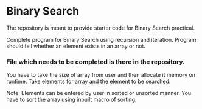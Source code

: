 # Binary Search
The repository is meant to provide starter code for Binary Search practical.

Complete program for Binary Search using recursion and iteration. Program should tell whether
an element exists in an array or not. 
### File which needs to be completed is there in the repository. 

You have to take the size of array from user and then allocate it memory on runtime.
Take elements for array and the element to be searched.

Note: Elements can be entered by user in sorted or unsorted manner. You have to sort the 
array using inbuilt macro of sorting.
